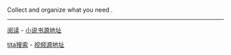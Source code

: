 Collect and organize what you need .

---

[阅读](https://www.coolapk.com/apk/com.gedoor.monkeybook) - [小说书源地址](https://github.com/LuanJian/Download/blob/master/%E9%98%85%E8%AF%BB.json)

[tita搜索](https://www.lanzous.com/b751334/) - [视频源地址](https://github.com/LuanJian/Download/blob/master/tita.json)
